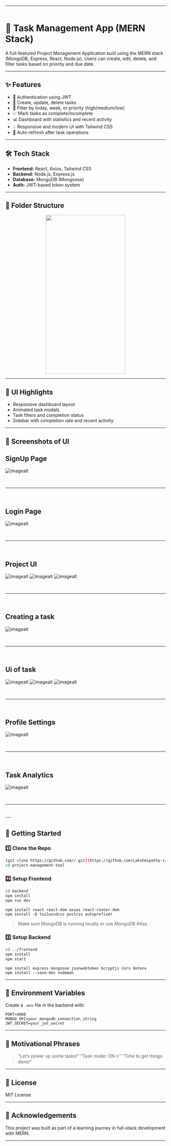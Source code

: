 
---

```md
```
# 🚀 Task Management App (MERN Stack)

A full-featured Project Management Application built using the MERN stack
(MongoDB, Express, React, Node.js). Users can create, edit, delete, and filter tasks based on priority and due date.

---

## ✨ Features

- 🔐 Authentication using JWT
- 📝 Create, update, delete tasks
- 📆 Filter by today, week, or priority (high/medium/low)
- ✅ Mark tasks as complete/incomplete
- 📊 Dashboard with statistics and recent activity
- 💡 Responsive and modern UI with Tailwind CSS
- 🔄 Auto-refresh after task operations

---

## 🛠 Tech Stack

- **Frontend:** React, Axios, Tailwind CSS
- **Backend:** Node.js, Express.js
- **Database:** MongoDB (Mongoose)
- **Auth:** JWT-based token system

---

## 📂 Folder Structure



<p align = "center">
  <img src = "https://raw.githubusercontent.com/Lakshmipathy-r/Project-Management-Tool/refs/heads/main/Screenshots/path.png" height = 500px width = 250px>


---

## 📸 UI Highlights

* Responsive dashboard layout
* Animated task modals
* Task filters and completion status
* Sidebar with completion rate and recent activity

---


  ## 📸 Screenshots of UI
## SignUp Page
![imagealt](https://github.com/Lakshmipathy-r/Project-Management-Tool/blob/main/Screenshots/Signup.png?raw=true)
                                      
<br><hr><br>
## Login Page
![imagealt](https://github.com/Lakshmipathy-r/Project-Management-Tool/blob/main/Screenshots/Login.png?raw=true)

<br><hr><br>
## Project UI
![imagealt](https://github.com/Lakshmipathy-r/Project-Management-Tool/blob/main/Screenshots/Dashboard%20UI.png?raw=true)
![imagealt](https://github.com/Lakshmipathy-r/Project-Management-Tool/blob/main/Screenshots/Pendind%20Task%20UI.png?raw=true)
![imagealt](https://github.com/Lakshmipathy-r/Project-Management-Tool/blob/main/Screenshots/Completed%20TAsk%20UI.png?raw=true)

<br><hr><br>
  ## Creating a task
![imagealt](https://github.com/Lakshmipathy-r/Project-Management-Tool/blob/main/Screenshots/Create%20Task%20UI.png?raw=true)

<br><hr><br>
  ## Ui of task
![imagealt](https://github.com/Lakshmipathy-r/Project-Management-Tool/blob/main/Screenshots/Dash1.png?raw=true)
![imagealt](https://github.com/Lakshmipathy-r/Project-Management-Tool/blob/main/Screenshots/Pend1.png?raw=true)
![imagealt](https://github.com/Lakshmipathy-r/Project-Management-Tool/blob/main/Screenshots/Comp1.png?raw=true)

<br><hr><br>
  ## Profile Settings
![imagealt](https://github.com/Lakshmipathy-r/Project-Management-Tool/blob/main/Screenshots/Profile%20Settings.png?raw=true)

<br><hr><br>
  ## Task Analytics
![imagealt](https://github.com/Lakshmipathy-r/Project-Management-Tool/blob/main/Screenshots/Task%20Analytics.png?raw=true)
</p>
<br><hr><br>
---

## 🚀 Getting Started

### 1️⃣ Clone the Repo
```bash
[git clone https://github.com//.git](https://github.com/Lakshmipathy-r/Project-Management-Tool.git)
cd project-management-tool
````

### 2️⃣ Setup Frontend

```bash
cd backend
npm install
npm run dev
```
```dependencies
npm install react react-dom axios react-router-dom
npm install -D tailwindcss postcss autoprefixer
```

> Make sure MongoDB is running locally or use MongoDB Atlas.

### 3️⃣ Setup Backend

```bash
cd ../frontend
npm install
npm start
```
```dependencies
npm install express mongoose jsonwebtoken bcryptjs cors dotenv
npm install --save-dev nodemon
```
---

## 🔐 Environment Variables

Create a `.env` file in the backend with:

```
PORT=4000
MONGO_URI=your_mongodb_connection_string
JWT_SECRET=your_jwt_secret
```


---

## 📣 Motivational Phrases

> “Let’s power up some tasks!”
> “Task mode: ON 🔥”
> “Time to get things done!”

---

## 📄 License

MIT License

---

## 🙌 Acknowledgements

This project was built as part of a learning journey in full-stack development with MERN.

---

```

```
